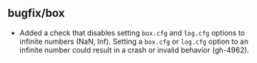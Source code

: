 ## bugfix/box

* Added a check that disables setting `box.cfg` and `log.cfg` options to
  infinite numbers (NaN, Inf). Setting a `box.cfg` or `log.cfg` option to
  an infinite number could result in a crash or invalid behavior (gh-4962).
